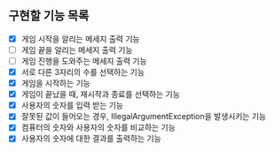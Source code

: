 ## 구현할 기능 목록
- [X] 게임 시작을 알리는 메세지 출력 기능
- [ ] 게임 끝을 알리는 메세지 출력 기능
- [ ] 게임 진행을 도와주는 메세지 출력 기능
- [X] 서로 다른 3자리의 수를 선택하는 기능
- [X] 게임을 시작하는 기능
- [X] 게임이 끝났을 때, 재시작과 종료를 선택하는 기능
- [X] 사용자의 숫자를 입력 받는 기능
- [X] 잘못된 값이 들어오는 경우, IllegalArgumentException을 발생시키는 기능
- [X] 컴퓨터의 숫자와 사용자의 숫자를 비교하는 기능
- [X] 사용자의 숫자에 대한 결과를 출력하는 기능